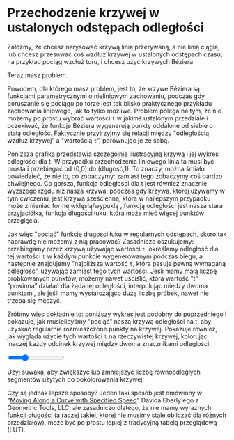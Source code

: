 # Przechodzenie krzywej w ustalonych odstępach odległości

Załóżmy, że chcesz narysować krzywą linią przerywaną, a nie linią ciągłą, lub chcesz przesuwać coś wzdłuż krzywej w ustalonych odstępach czasu, na przykład pociąg wzdłuż toru, i chcesz użyć krzywych Béziera.

Teraz masz problem.

Powodem, dla którego masz problem, jest to, że krzywe Béziera są funkcjami parametrycznymi o nieliniowym zachowaniu, podczas gdy poruszanie się pociągu po torze jest tak blisko praktycznego przykładu zachowania liniowego, jak to tylko możliwe. Problem polega na tym, że nie możemy po prostu wybrać wartości `t` w jakimś ustalonym przedziale i oczekiwać, że funkcje Béziera wygenerują punkty oddalone od siebie o stałą odległość. Faktycznie przyjrzyjmy się relacji między "odległością wzdłuż krzywej” a "wartością `t`”, porównując je ze sobą.

Poniższa grafika przedstawia szczególnie ilustracyjną krzywą i jej wykres odległości dla t. W przypadku przechodzenia liniowego linia ta musi być prosta i przebiegać od (0,0) do (długość,1). To znaczy, można śmiało powiedzieć, że nie to, co zobaczymy: zamiast tego zobaczymy coś bardzo chwiejnego. Co gorsza, funkcja odległości dla t jest również znacznie wyższego rzędu niż nasza krzywa: podczas gdy krzywa, której używamy w tym ćwiczeniu, jest krzywą sześcienną, która w najlepszym przypadku może zmieniać formę wklęsłą/wypukłą , funkcją odległości jest nasza stara przyjaciółka, funkcja długości łuku, która może mieć więcej punktów przegięcia.

<graphics-element title="Funkcja t-dla-odległości" width="550" src="./distance-function.js"></graphics-element>

Jak więc "pociąć” funkcję długości łuku w regularnych odstępach, skoro tak naprawdę nie możemy z nią pracować? Zasadniczo oszukujemy: przebiegamy przez krzywą używając wartości `t`, określamy odległość dla tej wartości `t` w każdym punkcie wygenerowanym podczas biegu, a następnie znajdujemy "najbliższą wartość `t`, która pasuje pewną wymaganą odległość”, używając zamiast tego tych wartości. Jeśli mamy małą liczbę próbkowanych punktów, możemy nawet uściślić, która wartość "t” "powinna” działać dla żądanej odległości, interpolując między dwoma punktami, ale jeśli mamy wystarczająco dużą liczbę próbek, nawet nie trzeba się męczyć.

Zróbmy więc dokładnie to: poniższy wykres jest podobny do poprzedniego i pokazuje, jak musielibyśmy "pociąć” naszą krzywą odległości na t, aby uzyskać regularnie rozmieszczone punkty na krzywej. Pokazuje również, jak wygląda użycie tych wartości `t` na rzeczywistej krzywej, kolorując inaczej każdy odcinek krzywej między dwoma znacznikami odległości:

<graphics-element title="Kolorowanie krzywej ze stałym interwałem" width="825" src="./tracing.js">
  <input type="range" min="2" max="24" step="1" value="8" class="slide-control">
</graphics-element>

Użyj suwaka, aby zwiększyć lub zmniejszyć liczbę równoodległych segmentów użytych do pokolorowania krzywej.

Czy są jednak lepsze sposoby? Jeden taki sposób jest omówiony w "[Moving Along a Curve with Specified Speed](https://www.geometrictools.com/Documentation/MovingAlongCurveSpecifiedSpeed.pdf)” Davida Eberly'ego z Geometric Tools, LLC, ale zasadniczo dlatego, że nie mamy wyraźnych funkcji długości (a raczej takiej, której nie musimy stale obliczać dla różnych przedziałów), może być po prostu lepiej z tradycyjną tabelą przeglądową (LUT).